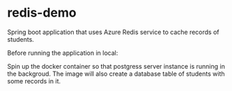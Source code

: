 # redis-demo
Spring boot application that uses Azure Redis service to cache records of students.

Before running the application in local:

Spin up the docker container so that postgress server instance is running in the backgroud.
The image will also create a database table of students with some records in it.
   
